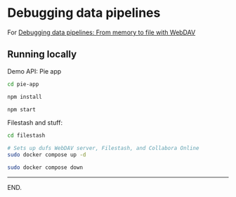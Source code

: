 # Debugging data pipelines

For [Debugging data pipelines: From memory to file with WebDAV](https://kunzite.cc/debugging-data-pipelines-with-webdav)


## Running locally

Demo API: Pie app
```sh
cd pie-app

npm install

npm start
```

Filestash and stuff:
```sh
cd filestash

# Sets up dufs WebDAV server, Filestash, and Collabora Online
sudo docker compose up -d

sudo docker compose down
```

---

END.
